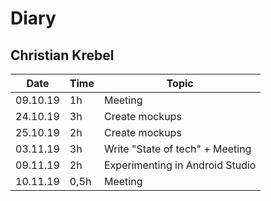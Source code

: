 # Diary

## Christian Krebel

| Date     | Time | Topic                           |
| -------- | ---- | ------------------------------- |
| 09.10.19 | 1h   | Meeting                         |
| 24.10.19 | 3h   | Create mockups                  |
| 25.10.19 | 2h   | Create mockups                  |
| 03.11.19 | 3h   | Write "State of tech" + Meeting |
| 09.11.19 | 2h   | Experimenting in Android Studio |
| 10.11.19 | 0,5h | Meeting                         |